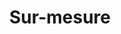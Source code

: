 ---
slug: x-personalization
title: Sur-mesure
category: smartcatalog
subcategory: argument
sort: 3
icon: star
description: Notre outil s'adapte automatiquement à votre activité grâce au traitement de vos données produit mais vous pouvez aussi personnaliser ce que vous souhaitez et demander un design précis.
argument: yes
---